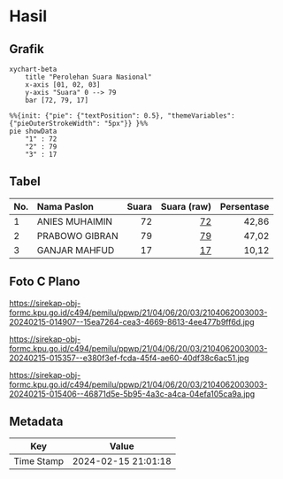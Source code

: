 # Hasil

## Grafik

```mermaid
xychart-beta
    title "Perolehan Suara Nasional"
    x-axis [01, 02, 03]
    y-axis "Suara" 0 --> 79
    bar [72, 79, 17]
```

```mermaid
%%{init: {"pie": {"textPosition": 0.5}, "themeVariables": {"pieOuterStrokeWidth": "5px"}} }%%
pie showData
    "1" : 72
    "2" : 79
    "3" : 17
```

## Tabel

| No. | Nama Paslon    | Suara | Suara (raw) | Persentase |
|:--- |:-------------- | -----:| -----------:| ----------:|
| 1   | ANIES MUHAIMIN | 72    | [72][p-1]   | 42,86      |
| 2   | PRABOWO GIBRAN | 79    | [79][p-2]   | 47,02      |
| 3   | GANJAR MAHFUD  | 17    | [17][p-3]   | 10,12      |


[p-1]: https://github.com/gigit-pemilu/pemilu-2024/blob/main/pilpres/hitung-suara/sub/21-kepulauan-riau/sub/04-lingga/sub/06-singkep-pesisir/sub/2003-lanjut/sub/003-tps/sub/paslon-1.txt
[p-2]: https://github.com/gigit-pemilu/pemilu-2024/blob/main/pilpres/hitung-suara/sub/21-kepulauan-riau/sub/04-lingga/sub/06-singkep-pesisir/sub/2003-lanjut/sub/003-tps/sub/paslon-2.txt
[p-3]: https://github.com/gigit-pemilu/pemilu-2024/blob/main/pilpres/hitung-suara/sub/21-kepulauan-riau/sub/04-lingga/sub/06-singkep-pesisir/sub/2003-lanjut/sub/003-tps/sub/paslon-3.txt

## Foto C Plano

https://sirekap-obj-formc.kpu.go.id/c494/pemilu/ppwp/21/04/06/20/03/2104062003003-20240215-014907--15ea7264-cea3-4669-8613-4ee477b9ff6d.jpg

https://sirekap-obj-formc.kpu.go.id/c494/pemilu/ppwp/21/04/06/20/03/2104062003003-20240215-015357--e380f3ef-fcda-45f4-ae60-40df38c6ac51.jpg

https://sirekap-obj-formc.kpu.go.id/c494/pemilu/ppwp/21/04/06/20/03/2104062003003-20240215-015406--46871d5e-5b95-4a3c-a4ca-04efa105ca9a.jpg


## Metadata

| Key        | Value               |
| ---------- | ------------------- |
| Time Stamp | 2024-02-15 21:01:18 |



